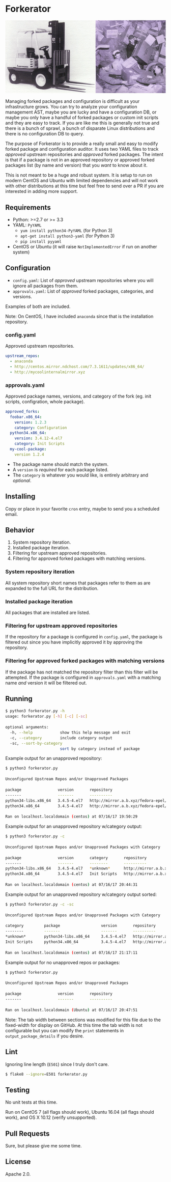 # Forkerator

![the forkerator](https://github.com/drewrothstein/forkerator/raw/master/errata/forkerator.png)

Managing forked packages and configuration is difficult as your infrastructure grows. You can try to analyze your configuration management AST, maybe you are lucky and have a configuration DB, or maybe you only have a handful of forked packages or custom init scripts and they are easy to track. If you are like me this is generally not true and there is a bunch of sprawl, a bunch of disparate Linux distributions and there is no configuration DB to query.

The purpose of Forkerator is to provide a really small and easy to modify forked package and configuration auditor. It uses two YAML files to track *approved* upstream repositories and *approved* forked packages. The intent is that if a package is not in an approved repository or approved forked packages list (by name and version) that you *want* to know about it.

This is not meant to be a huge and robust system. It is setup to run on modern CentOS and Ubuntu with limited dependencies and will not work with other distributions at this time but feel free to send over a PR if you are interested in adding more support.

## Requirements

* Python: >=2.7 or >= 3.3
* YAML: `PyYAML`
  * `yum install python34-PyYAML` (for Python 3)
  * `apt-get install python3-yaml` (for Python 3)
  * `pip install pyyaml`
* CentOS or Ubuntu (it will raise `NotImplementedError` if run on another system)

## Configuration

* `config.yaml`: List of *approved* upstream repositories where you will ignore all packages from them.
* `approvals.yaml`: List of *approved* forked packages, categories, and versions.

Examples of both are included.

Note: On CentOS, I have included `anaconda` since that is the installation repository.

### config.yaml

Approved upstream repositories.

```yaml
upstream_repos:
  - anaconda
  - http://centos.mirror.ndchost.com/7.3.1611/updates/x86_64/
  - http://mycoolinternalmirror.xyz
```

### approvals.yaml

Approved package names, versions, and category of the fork (eg. init scripts, configration, whole package).

```yaml
approved_forks:
  foobar.x86_64:
    version: 1.2.3
    category: Configuration
  python34.x86_64:
    version: 3.4.12-4.el7
    category: Init Scripts
  my-cool-package:
    version 1.2.4
```
* The package name should match the system.
* A `version` is *required* for each package listed.
* The `category` is whatever you would like, is entirely arbitrary and *optional*.

## Installing

Copy or place in your favorite `cron` entry, maybe to send you a scheduled email.

## Behavior

1. System repository iteration.
2. Installed package iteration.
3. Filtering for upstream approved repositories.
4. Filtering for approved forked packages with matching versions.

### System repository iteration

All system repository short names that packages refer to them as are expanded to the full URL for the distribution.

### Installed package iteration

All packages that are installed are listed.

### Filtering for upstream approved repositories

If the repository for a package is configured in `config.yaml`, the package is filtered out since you have implicitly approved it by approving the repository.

### Filtering for approved forked packages with matching versions

If the package has not matched the repository filter than this filter will be attempted. If the package is configured in `approvals.yaml` with a matching name *and* version it will be filtered out.

## Running

```sh
$ python3 forkerator.py -h
usage: forkerator.py [-h] [-c] [-sc]

optional arguments:
  -h, --help            show this help message and exit
  -c, --category        include category output
  -sc, --sort-by-category
                        sort by category instead of package
```

Example output for an unapproved repository:
```sh
$ python3 forkerator.py

Unconfigured Upstream Repos and/or Unapproved Packages

package                version       repository
-------                -------       ----------
python34-libs.x86_64   3.4.5-4.el7   http://mirror.a.b.xyz/fedora-epel/7/x86_64/
python34.x86_64        3.4.5-4.el7   http://mirror.a.b.xyz/fedora-epel/7/x86_64/

Ran on localhost.localdomain (centos) at 07/16/17 19:50:29
```

Example output for an unapproved repository w/category output:
```sh
$ python3 forkerator.py -c

Unconfigured Upstream Repos and/or Unapproved Packages with Category

package                version       category       repository
-------                -------       --------       ----------
python34-libs.x86_64   3.4.5-4.el7   *unknown*      http://mirror.a.b.xyz/fedora-epel/7/x86_64/
python34.x86_64        3.4.5-4.el7   Init Scripts   http://mirror.a.b.xyz/fedora-epel/7/x86_64/

Ran on localhost.localdomain (centos) at 07/16/17 20:44:31
```

Example output for an unapproved repository w/category output sorted:
```sh
$ python3 forkerator.py -c -sc

Unconfigured Upstream Repos and/or Unapproved Packages with Category

category         package                  version       repository
--------         -------                  -------       ----------
*unknown*        python34-libs.x86_64     3.4.5-4.el7   http://mirror.a.b.xyz.net/epel/7/x86_64/
Init Scripts     python34.x86_64          3.4.5-4.el7   http://mirror.a.b.xyz.net/epel/7/x86_64/

Ran on localhost.localdomain (centos) at 07/16/17 21:17:11
```

Example output for no unapproved repos or packages:
```sh
$ python3 forkerator.py

Unconfigured Upstream Repos and/or Unapproved Packages

package                version       repository
-------                -------       ----------

Ran on localhost.localdomain (Ubuntu) at 07/16/17 20:47:51
```

Note: The tab width between sections was modified for this file due to the fixed-width for display on GitHub. At this time the tab width is not configurable but you can modify the `print` statements in `output_package_details` if you desire.

## Lint

Ignoring line length (`E501`) since I truly don't care.

```sh
$ flake8 --ignore=E501 forkerator.py
```

## Testing

No unit tests at this time.

Run on CentOS 7 (all flags should work), Ubuntu 16.04 (all flags should work), and OS X 10.12 (verify unsupported).

## Pull Requests

Sure, but please give me some time.

## License

Apache 2.0.
